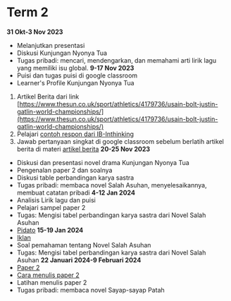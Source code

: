 # Term 2

<b>31 Okt-3 Nov 2023</b>
- Melanjutkan presentasi
- Diskusi Kunjungan Nyonya Tua
- Tugas pribadi: mencari, mendengarkan,  dan memahami arti lirik lagu yang memiliki isu global.
<b>9-17 Nov 2023</b>
- Puisi dan tugas puisi di google classroom
- Learner's Profile Kunjungan Nyonya Tua
1. Artikel Berita dari link [https://www.thesun.co.uk/sport/athletics/4179736/usain-bolt-justin-gatlin-world-championships/](https://www.thesun.co.uk/sport/athletics/4179736/usain-bolt-justin-gatlin-world-championships/)
2. Pelajari [contoh respon dari IB-Inthinking](..%2F..%2F.files%2Fpaper%201%2FContoh%20paper%20artikel%20berita)
3. Jawab pertanyaan singkat di google classroom sebelum berlatih artikel berita di materi [artikel berita](..%2F..%2F.files%2FArtikel%20Berita.pptx)
<b>20-25 Nov 2023</b>
- Diskusi dan presentasi novel drama Kunjungan Nyonya Tua
- Pengenalan paper 2 dan soalnya
- Diskusi table perbandingan karya sastra
- Tugas pribadi: membaca novel Salah Asuhan, menyelesaikannya, membuat catatan pribadi
<b>4-12 Jan 2024</b>
- Analisis Lirik lagu dan puisi
- Pelajari sampel paper 2
- Tugas: Mengisi tabel perbandingan karya sastra dari Novel Salah Asuhan
- [Pidato](..%2F..%2F.files%2FPidato.pptx)
<b>15-19 Jan 2024</b>
- [Iklan](..%2F..%2F.files%2FMASKULINITAS.pptx)
- Soal pemahaman tentang Novel Salah Asuhan
- Tugas: Mengisi tabel perbandingan karya sastra dari Novel Salah Asuhan
<b>22 Januari 2024-9 Februari 2024</b>
- [Paper 2](..%2F..%2F.files%2FPaper%202.pptx)
- [Cara menulis paper 2](..%2F..%2F.files%2FCara%20Menulis%20Paper%202.docx)
- Latihan menulis paper 2
- Tugas pribadi: membaca novel Sayap-sayap Patah
